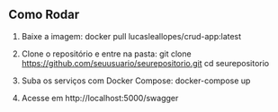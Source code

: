 ## Como Rodar
1. Baixe a imagem:
   docker pull lucasleallopes/crud-app:latest

2. Clone o repositório e entre na pasta:
   git clone https://github.com/seuusuario/seurepositorio.git
   cd seurepositorio

3. Suba os serviços com Docker Compose:
   docker-compose up

4. Acesse em http://localhost:5000/swagger
